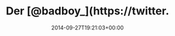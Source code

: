 ---
retweeted: false
source: <a href="http://corebird.baedert.org" rel="nofollow">Corebird</a>
entities:
  hashtags: []
  symbols: []
  user_mentions:
  - name: jan-erik
    screen_name: badboy_
    indices:
    - '4'
    - '12'
    id_str: '13485262'
    id: '13485262'
  - name: Nerdkunde Podcast
    screen_name: nerdkunde
    indices:
    - '21'
    - '31'
    id_str: '1325630108'
    id: '1325630108'
  urls: []
display_text_range:
- '0'
- '81'
favorite_count: '1'
id_str: '515944224546910208'
truncated: false
retweet_count: '0'
id: '515944224546910208'
created_at: Sat Sep 27 19:21:03 +0000 2014
favorited: false
full_text: Der [@badboy_](https://twitter.com/badboy_) hat die [@nerdkunde](https://twitter.com/nerdkunde)
  gerade vor dem sicheren Hitzetod gerettet. Kudos!
lang: de
tags:
- pesos:twitter
date: '2014-09-27T19:21:03+00:00'
src: https://twitter.com/bascht/status/515944224546910208
original_url: https://twitter.com/bascht/status/515944224546910208
type: twitter_tweet
text: Der [@badboy_](https://twitter.com/badboy_) hat die [@nerdkunde](https://twitter.com/nerdkunde)
  gerade vor dem sicheren Hitzetod gerettet. Kudos!
title: Der [@badboy_](https://twitter.

---